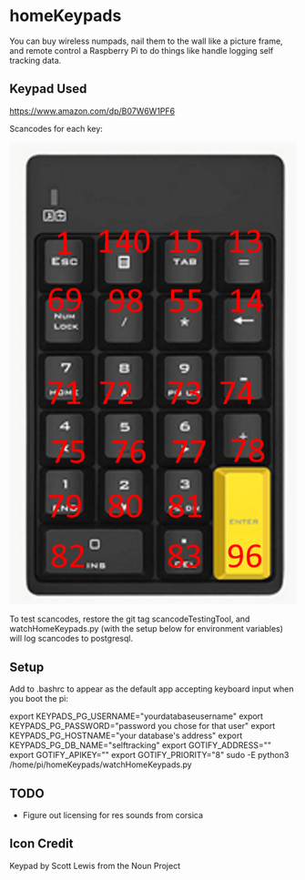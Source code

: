# homeKeypads
You can buy wireless numpads, nail them to the wall like a picture frame, and remote control a Raspberry Pi to do things like handle logging self tracking data.

## Keypad Used

https://www.amazon.com/dp/B07W6W1PF6

Scancodes for each key:

![](Scancodes.png)

To test scancodes, restore the git tag scancodeTestingTool, and watchHomeKeypads.py (with the setup below for environment variables) will log scancodes to postgresql.

## Setup

Add to .bashrc to appear as the default app accepting keyboard input when you boot the pi:

export KEYPADS_PG_USERNAME="yourdatabaseusername"
export KEYPADS_PG_PASSWORD="password you chose for that user"
export KEYPADS_PG_HOSTNAME="your database's address"
export KEYPADS_PG_DB_NAME="selftracking"
export GOTIFY_ADDRESS=""
export GOTIFY_APIKEY=""
export GOTIFY_PRIORITY="8"
sudo -E python3 /home/pi/homeKeypads/watchHomeKeypads.py

## TODO

* Figure out licensing for res sounds from corsica

## Icon Credit

Keypad by Scott Lewis from the Noun Project